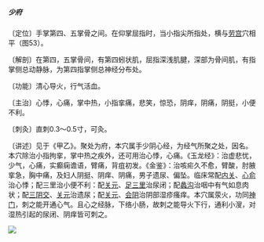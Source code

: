 ##### 少府

〔定位〕手掌第四、五掌骨之间。在仰掌屈指时，当小指尖所指处，横与[劳宫](https://www.gmzyjc.com/read/zjs/zjs3.1.9-12-0.0.1.3.8.md)穴相平（图53）。

〔解剖〕在第四，五掌骨间，有第四蚓状肌，屈指深浅肌腱，深部为骨间肌，有指掌侧总动静脉，为第四指掌侧总神经分布处。

〔功能〕清心导火，行气活血。

〔主治〕心悸，心痛，掌中热，小指挛痛，悲笑，惊恐，阴痒，阴痛，阴挺，小便不利。

〔刺灸〕直刺0.3～0.5寸，可灸。

〔讲述〕见于《甲乙》。聚处为府，本穴属手少阴心经，为经气所聚之处，因名。本穴除治小指拘挛，掌中热之疾外，还可用治心悸，心痛。《玉龙经》：治虚悲忧，少气，心痛，实癫痫谵语，臂痛，背疽初发。《金鉴》：治咳疟久不愈，臂酸，肘腋挛急，胸中痛，及妇人阴挺、阴痒、阴痛，男子遗尿、偏坠。临床常配[内关](https://www.gmzyjc.com/read/zjs/zjs3.1.9-12-0.0.1.3.6.md)、[心俞](https://www.gmzyjc.com/read/zjs/zjs3.1.7-8-0.0.1.3.15.md)治心悸；配三里治小便不利：配[关元](https://www.gmzyjc.com/read/zjs/zjs3.2.1-0.1.1.3.4.md)、[足三里](https://www.gmzyjc.com/read/zjs/zjs3.1.1-3-0.1.3.3.36.md)治尿闭；配[蠡沟](https://www.gmzyjc.com/read/zjs/zjs3.1.9-12-0.0.4.3.5.md)治咽中有气如息肉状；配[三阴交](https://www.gmzyjc.com/read/zjs/zjs3.1.4-6-0.0.1.3.6.md)、[关元](https://www.gmzyjc.com/read/zjs/zjs3.2.1-0.1.1.3.4.md)治遗尿；配[关元](https://www.gmzyjc.com/read/zjs/zjs3.2.1-0.1.1.3.4.md)、[会阴](https://www.gmzyjc.com/read/zjs/zjs3.2.1-0.1.1.3.1.md)治阴部湿疹瘙痒。本穴属荥火，功同[神门](https://www.gmzyjc.com/read/zjs/zjs3.1.4-6-0.0.2.3.7.md)，刺之能开通心气。且心之经脉，下络小肠，故刺之能导火下行，通利小溲，对湿热引起的尿闭、阴痒皆可刺之。

![](img/图53.jpg)
